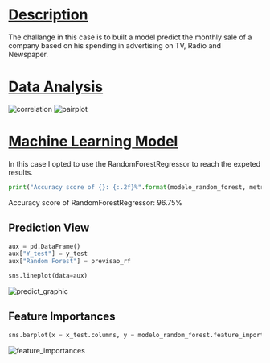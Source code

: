 # [Description](https://colab.research.google.com/drive/1XHQn6se_dY0RzCw83KHU66OKzl2B1Wux#scrollTo=Projeto_Ci_ncia_de_Dados_Previs_o_de_Vendas)

The challange in this case is to built a model predict the monthly sale of a company based on his spending in advertising on TV, Radio and Newspaper.

# [Data Analysis](https://colab.research.google.com/drive/1XHQn6se_dY0RzCw83KHU66OKzl2B1Wux#scrollTo=An_lise_Explorat_ria)
![correlation](https://user-images.githubusercontent.com/83030060/130148073-303eb866-0c34-4488-b42a-171ec5a5479b.jpg)
![pairplot](https://user-images.githubusercontent.com/83030060/130148109-6aa9c4ca-58e4-4c5d-92a6-a5a464b0d735.jpg)

# [Machine Learning Model](https://colab.research.google.com/drive/1XHQn6se_dY0RzCw83KHU66OKzl2B1Wux#scrollTo=Escolhendo_o_Modelo)
In this case I opted to use the RandomForestRegressor to reach the expeted results.

~~~python
print("Accuracy score of {}: {:.2f}%".format(modelo_random_forest, metrics.r2_score(y_test, previsao_rf)*100))
~~~
Accuracy score of RandomForestRegressor: 96.75%

## Prediction View
~~~python
aux = pd.DataFrame()
aux["Y_test"] = y_test
aux["Random Forest"] = previsao_rf

sns.lineplot(data=aux)
~~~
![predict_graphic](https://user-images.githubusercontent.com/83030060/130148451-4f686a3b-ea72-42e0-8327-69ff49692ffa.jpg)

## Feature Importances
~~~python
sns.barplot(x = x_test.columns, y = modelo_random_forest.feature_importances_)
~~~
![feature_importances](https://user-images.githubusercontent.com/83030060/130148592-ea99d2cf-dd7a-4d13-86f4-5fda62919205.jpg)
